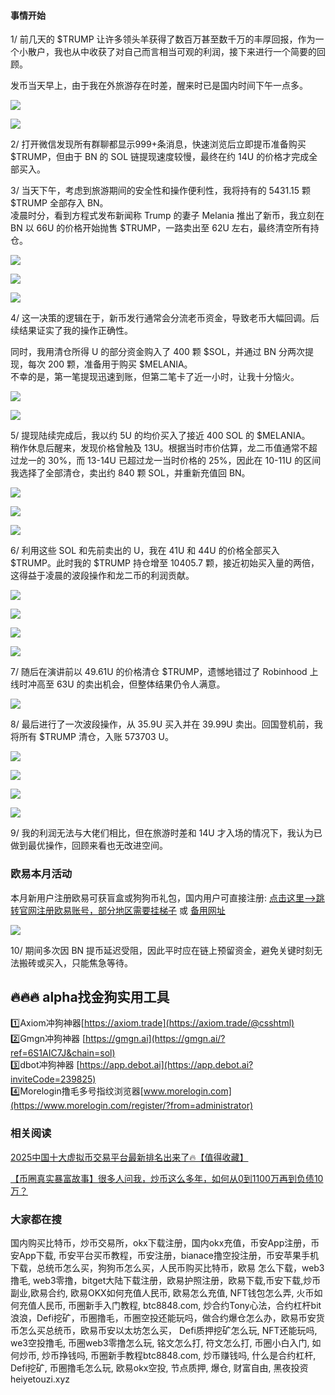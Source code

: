 #### 事情开始  
1/ 前几天的 $TRUMP 让许多领头羊获得了数百万甚至数千万的丰厚回报，作为一个小散户，我也从中收获了对自己而言相当可观的利润，接下来进行一个简要的回顾。  

发币当天早上，由于我在外旅游存在时差，醒来时已是国内时间下午一点多。  

![](https://ac63e02.webp.li/trump-50wu-001.jpeg)  

![](https://ac63e02.webp.li/trump-50wu-002.jpeg)  

2/ 打开微信发现所有群聊都显示999+条消息，快速浏览后立即提币准备购买 $TRUMP，但由于 BN 的 SOL 链提现速度较慢，最终在约 14U 的价格才完成全部买入。  

3/ 当天下午，考虑到旅游期间的安全性和操作便利性，我将持有的 5431.15 颗 $TRUMP 全部存入 BN。  
凌晨时分，看到方程式发布新闻称 Trump 的妻子 Melania 推出了新币，我立刻在 BN 以 66U 的价格开始抛售 $TRUMP，一路卖出至 62U 左右，最终清空所有持仓。  

![](https://ac63e02.webp.li/trump-50wu-003.jpeg)  

![](https://ac63e02.webp.li/trump-50wu-004.jpeg)  

![](https://ac63e02.webp.li/trump-50wu-005.jpeg)  

4/ 这一决策的逻辑在于，新币发行通常会分流老币资金，导致老币大幅回调。后续结果证实了我的操作正确性。  

同时，我用清仓所得 U 的部分资金购入了 400 颗 $SOL，并通过 BN 分两次提现，每次 200 颗，准备用于购买 $MELANIA。  
不幸的是，第一笔提现迅速到账，但第二笔卡了近一小时，让我十分恼火。  

![](https://ac63e02.webp.li/trump-50wu-006.jpeg)  

![](https://ac63e02.webp.li/trump-50wu-007.jpeg)  

5/ 提现陆续完成后，我以约 5U 的均价买入了接近 400 SOL 的 $MELANIA。  
稍作休息后醒来，发现价格曾触及 13U。根据当时市价估算，龙二币值通常不超过龙一的 30%，而 13-14U 已超过龙一当时价格的 25%，因此在 10-11U 的区间我选择了全部清仓，卖出约 840 颗 SOL，并重新充值回 BN。  

![](https://ac63e02.webp.li/trump-50wu-008.jpeg)  

![](https://ac63e02.webp.li/trump-50wu-009.jpeg)  

![](https://ac63e02.webp.li/trump-50wu-010.jpeg)  

6/ 利用这些 SOL 和先前卖出的 U，我在 41U 和 44U 的价格全部买入 $TRUMP。此时我的 $TRUMP 持仓增至 10405.7 颗，接近初始买入量的两倍，这得益于凌晨的波段操作和龙二币的利润贡献。  

![](https://ac63e02.webp.li/trump-50wu-011.jpeg)  

![](https://ac63e02.webp.li/trump-50wu-012.jpeg)  

![](https://ac63e02.webp.li/trump-50wu-013.jpeg)  

![](https://ac63e02.webp.li/trump-50wu-014.jpeg)  

7/ 随后在演讲前以 49.61U 的价格清仓 $TRUMP，遗憾地错过了 Robinhood 上线时冲高至 63U 的卖出机会，但整体结果仍令人满意。  

![](https://ac63e02.webp.li/trump-50wu-015.jpeg)  

8/ 最后进行了一次波段操作，从 35.9U 买入并在 39.99U 卖出。回国登机前，我将所有 $TRUMP 清仓，入账 573703 U。  

![](https://ac63e02.webp.li/trump-50wu-016.jpeg)  

![](https://ac63e02.webp.li/trump-50wu-017.jpeg)  

![](https://ac63e02.webp.li/trump-50wu-018.jpeg)  

![](https://ac63e02.webp.li/trump-50wu-019.jpeg)  

9/ 我的利润无法与大佬们相比，但在旅游时差和 14U 才入场的情况下，我认为已做到最优操作，回顾来看也无改进空间。  

### 欧易本月活动  
本月新用户注册欧易可获盲盒或狗狗币礼包，国内用户可直接注册: [点击这里–>跳转官网注册欧易账号，部分地区需要挂梯子](https://www.okx.com/zh-hans/join/74873351) 或 [备用网址](https://www.chouyi.world/zh-hans/join/18639032)  

[![](https://fe095ec.webp.li/top-10-exchanges-001.jpg)](https://www.chouyi.world/zh-hans/join/18639032)  

10/ 期间多次因 BN 提币延迟受阻，因此平时应在链上预留资金，避免关键时刻无法搬砖或买入，只能焦急等待。  

## 🔥🔥🔥 alpha找金狗实用工具  
1️⃣Axiom冲狗神器[https://axiom.trade](https://axiom.trade/@csshtml)  
2️⃣Gmgn冲狗神器 [https://gmgn.ai](https://gmgn.ai/?ref=6S1AIC7J&chain=sol)  
3️⃣dbot冲狗神器 [https://app.debot.ai](https://app.debot.ai?inviteCode=239825)  
4️⃣Morelogin撸毛多号指纹浏览器[www.morelogin.com](https://www.morelogin.com/register/?from=administrator)  

### 相关阅读  
[2025中国十大虚拟币交易平台最新排名出来了🔥【值得收藏】](https://btc8848.com/top-10-exchanges/)  

[【币圈真实暴富故事】很多人问我，炒币这么多年，如何从0到1100万再到负债10万？](https://heiyetouzi.xyz/biquanstory001/)  

### 大家都在搜  
国内购买比特币，炒币交易所，okx下载注册，国内okx充值，币安App注册，币安App下载, 币安平台买币教程，币安注册，bianace撸空投注册，币安苹果手机下载，总统币怎么买，狗狗币怎么买，人民币购买比特币，欧易 怎么下载，web3撸毛, web3零撸，bitget大陆下载注册，欧易护照注册，欧易下载,币安下载,炒币副业,欧易合约, 欧易OKX如何充值人民币, 欧易怎么充值, NFT钱包怎么弄, 火币如何充值人民币, 币圈新手入门教程, btc8848.com, 炒合约Tony心法，合约杠杆bit浪浪，Defi挖矿，币圈撸毛，币圈空投还能玩吗，做合约爆仓怎么办，欧易币安货币怎么买总统币，欧易币安以太坊怎么买， Defi质押挖矿怎么玩, NFT还能玩吗, we3空投撸毛, 币圈web3零撸怎么玩, 铭文怎么打, 符文怎么打, 币圈小白入门, 如何炒币, 炒币挣钱吗, 币圈新手教程btc8848.com, 炒币赚钱吗, 什么是合约杠杆, Defi挖矿, 币圈撸毛怎么玩, 欧易okx空投, 节点质押, 爆仓, 财富自由, 黑夜投资heiyetouzi.xyz